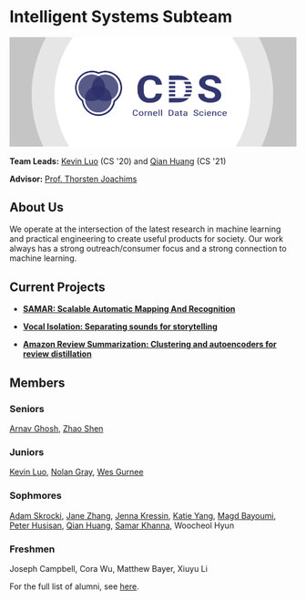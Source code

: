 # Intelligent Systems Subteam

[![Cornell Data Science Logo](images/CDS-banner.png)](http://cornelldata.science)


**Team Leads:** [Kevin Luo](https://github.com/KevLuo) (CS '20) and [Qian Huang](https://github.com/q-hwang) (CS '21)

**Advisor:** [Prof. Thorsten Joachims](http://www.cs.cornell.edu/people/tj/)

## About Us
We operate at the intersection of the latest research in machine learning and practical engineering to create useful products for society. Our work always has a strong outreach/consumer focus and a strong connection to machine learning.

## Current Projects

* [**SAMAR: Scalable Automatic Mapping And Recognition**](https://cornelldata.science/)  

* [**Vocal Isolation: Separating sounds for storytelling**](https://github.com/CornellDataScience/IntSys-Vocal-Isolation)

* [**Amazon Review Summarization: Clustering and autoencoders for review distillation**](https://github.com/CornellDataScience/IntSys-Sentiment-Summary)  

## Members
### Seniors
[Arnav Ghosh](https://github.com/garnav), [Zhao Shen](https://github.com/yuzhshen)

### Juniors
[Kevin Luo](https://github.com/KevLuo), [Nolan Gray](https://github.com/nolangray15), [Wes Gurnee](https://github.com/wesg52)

### Sophmores
[Adam Skrocki](https://github.com/adams583), [Jane Zhang](https://github.com/jz393), [Jenna Kressin](https://github.com/jek343), [Katie Yang](), [Magd Bayoumi](https://github.com/bayoumi17m), [Peter Husisan](https://github.com/pete2fiddy), [Qian Huang](https://github.com/q-hwang), [Samar Khanna](https://github.com/Dieblitzen), Woocheol Hyun

### Freshmen
Joseph Campbell,
Cora Wu,
Matthew Bayer,
Xiuyu Li

  
For the full list of alumni, see [here](https://github.com/CornellDataScience/IntelligentSystems/blob/master/history/alumni.md).



